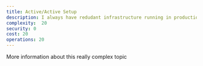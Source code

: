 ```yaml
---
title: Active/Active Setup
description: I always have redudant infrastructure running in production.
complexity:  20
security: 0
cost: 20
operations: 20
---
```


More information about this really complex topic